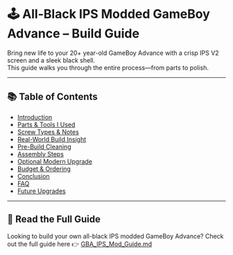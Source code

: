 # 🕹 All-Black IPS Modded GameBoy Advance – Build Guide

Bring new life to your 20+ year-old GameBoy Advance with a crisp IPS V2 screen and a sleek black shell.  
This guide walks you through the entire process—from parts to polish.

---

## 📚 Table of Contents

- [Introduction](#introduction)
- [Parts & Tools I Used](#parts--tools-i-used)
- [Screw Types & Notes](#screw-types--notes)
- [Real-World Build Insight](#real-world-build-insight-what-i-learned)
- [Pre-Build Cleaning](#pre-build-cleaning-a-must-do)
- [Assembly Steps](#assembly-steps)
- [Optional Modern Upgrade](#optional-modern-upgrade)
- [Budget & Ordering](#my-budget--ordering-experience)
- [Conclusion](#conclusion)
- [FAQ](#faq-common-questions--troubleshooting)
- [Future Upgrades](#future-upgrades-take-it-further)

---

## 📖 Read the Full Guide
Looking to build your own all-black IPS modded GameBoy Advance?
Check out the full guide here 👉 [GBA_IPS_Mod_Guide.md](./GBA_IPS_Mod_Guide.md)
